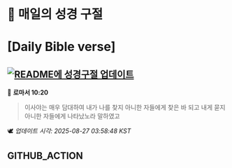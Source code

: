 # 🙏 매일의 성경 구절
# [Daily Bible verse]
## [![README에 성경구절 업데이트](https://github.com/DONGSUKA/first_test/actions/workflows/update-readme-bible.yml/badge.svg)](https://github.com/DONGSUKA/first_test/actions/workflows/update-readme-bible.yml)
<!-- START_BIBLE_VERSE -->
📖 **로마서 10:20**
> 이사야는 매우 담대하여 내가 나를 찾지 아니한 자들에게 찾은 바 되고 내게 묻지 아니한 자들에게 나타났노라 말하였고

🕊️ _업데이트 시각: 2025-08-27 03:58:48 KST_
  <!-- END_BIBLE_VERSE -->
## GITHUB_ACTION
